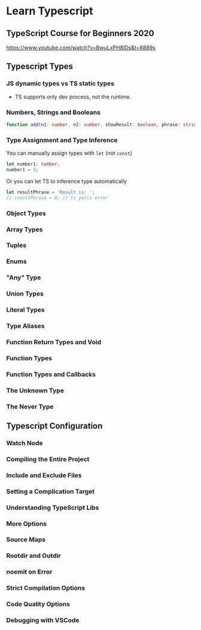 # Learn Typescript

## TypeScript Course for Beginners 2020

https://www.youtube.com/watch?v=BwuLxPH8IDs&t=8889s

## Typescript Types

### JS dynamic types vs TS static types

- TS supports only dev process, not the runtime.

### Numbers, Strings and Booleans

```ts
function add(n1: number, n2: number, showResult: boolean, phrase: string) { ...
```

### Type Assignment and Type Inference

You can manually assign types with `let` (not `const`)

```ts
let number1: number;
number1 = 5;
```

Or you can let TS to inference type automatically

```ts
let resultPhrase = 'Result is: ';
// resultPhrase = 0; // ts yells error
```

### Object Types

### Array Types

### Tuples

### Enums

### "Any" Type

### Union Types

### Literal Types

### Type Aliases

### Function Return Types and Void

### Function Types

### Function Types and Callbacks

### The Unknown Type

### The Never Type

## Typescript Configuration

### Watch Node

### Compiling the Entire Project

### Include and Exclude Files

### Setting a Complication Target

### Understanding TypeScript Libs

### More Options

### Source Maps

### Rootdir and Outdir

### noemit on Error

### Strict Compilation Options

### Code Quality Options

### Debugging with VSCode

